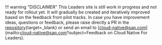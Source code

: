 
!!! warning "DISCLAIMER" 
    This Leaders site is still work in progress and not ready for rollout yet. It will gradually be created and iteratively improved based on the feedback from pilot tracks. In case you have improvement ideas, questions or feedback, please raise directly a PR in the [repository](https://github.tools.sap/cloud-curriculum/materials/){target=_blank} or send an email to [cloud-native@sap.com](mailto:cloud-native@sap.com?subject=Feedback on Cloud Native For Leaders). 
